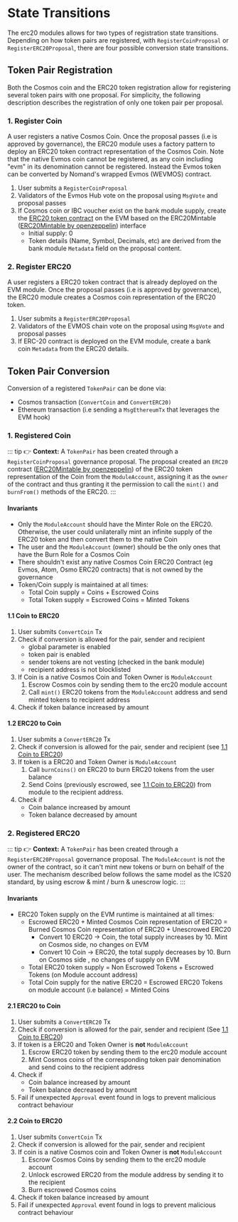 <!--
order: 3
-->

# State Transitions

The erc20 modules allows for two types of registration state transitions.
Depending on how token pairs are registered, with `RegisterCoinProposal` or
`RegisterERC20Proposal`, there are four possible conversion state transitions.

## Token Pair Registration

Both the Cosmos coin and the ERC20 token registration allow for registering
several token pairs with one proposal. For simplicity, the following description
describes the registration of only one token pair per proposal.

### 1. Register Coin

A user registers a native Cosmos Coin. Once the proposal passes (i.e is approved
by governance), the ERC20 module uses a factory pattern to deploy an ERC20 token
contract representation of the Cosmos Coin. Note that the native Evmos coin
cannot be registered, as any coin including "evm" in its denomination cannot be
registered. Instead the Evmos token can be converted by Nomand's wrapped Evmos
(WEVMOS) contract.

1. User submits a `RegisterCoinProposal`
2. Validators of the Evmos Hub vote on the proposal using `MsgVote` and proposal
   passes
3. If Cosmos coin or IBC voucher exist on the bank module supply, create the
   [ERC20 token contract](https://github.com/evmos/evmos/blob/main/contracts/ERC20MinterBurnerDecimals.sol)
   on the EVM based on the ERC20Mintable
   ([ERC20Mintable by openzeppelin](https://github.com/OpenZeppelin/openzeppelin-contracts/tree/master/contracts/token/ERC20))
   interface
   - Initial supply: 0
   - Token details (Name, Symbol, Decimals, etc) are derived from the bank
     module `Metadata` field on the proposal content.

### 2. Register ERC20

A user registers a ERC20 token contract that is already deployed on the EVM
module. Once the proposal passes (i.e is approved by governance), the ERC20
module creates a Cosmos coin representation of the ERC20 token.

1. User submits a `RegisterERC20Proposal`
2. Validators of the EVMOS chain vote on the proposal using `MsgVote` and
   proposal passes
3. If ERC-20 contract is deployed on the EVM module, create a bank
   coin `Metadata` from the ERC20 details.

## Token Pair Conversion

Conversion of a registered `TokenPair` can be done via:

- Cosmos transaction (`ConvertCoin` and `ConvertERC20)`
- Ethereum transaction (i.e sending a `MsgEthereumTx` that leverages the EVM
  hook)

### 1. Registered Coin

::: tip 👉 **Context:** A `TokenPair` has been created through a
`RegisterCoinProposal` governance proposal. The proposal created an `ERC20`
contract
([ERC20Mintable by openzeppelin](https://github.com/OpenZeppelin/openzeppelin-contracts/tree/master/contracts/token/ERC20))
of the ERC20 token representation of the Coin from the `ModuleAccount`,
assigning it as the `owner` of the contract and thus granting it the permission
to call the `mint()` and `burnFrom()` methods of the ERC20. :::

#### Invariants

- Only the `ModuleAccount` should have the Minter Role on the ERC20. Otherwise,
  the user could unilaterally mint an infinite supply of the ERC20 token and
  then convert them to the native Coin
- The user and the `ModuleAccount` (owner) should be the only ones that have the
  Burn Role for a Cosmos Coin
- There shouldn't exist any native Cosmos Coin ERC20 Contract (eg Evmos, Atom,
  Osmo ERC20 contracts) that is not owned by the governance
- Token/Coin supply is maintained at all times:
  - Total Coin supply = Coins + Escrowed Coins
  - Total Token supply = Escrowed Coins = Minted Tokens

#### 1.1 Coin to ERC20

1. User submits `ConvertCoin` Tx
2. Check if conversion is allowed for the pair, sender and recipient
   - global parameter is enabled
   - token pair is enabled
   - sender tokens are not vesting (checked in the bank module)
   - recipient address is not blocklisted
3. If Coin is a native Cosmos Coin and Token Owner is `ModuleAccount`
   1. Escrow Cosmos coin by sending them to the erc20 module account
   2. Call `mint()` ERC20 tokens from the `ModuleAccount` address and send
      minted tokens to recipient address
4. Check if token balance increased by amount

#### 1.2 ERC20 to Coin

1. User submits a `ConvertERC20` Tx
2. Check if conversion is allowed for the pair, sender and recipient (see
   [1.1 Coin to ERC20](#11-coin-to-erc20))
3. If token is a ERC20 and Token Owner is `ModuleAccount`
   1. Call `burnCoins()` on ERC20 to burn ERC20 tokens from the user balance
   2. Send Coins (previously escrowed, see
      [1.1 Coin to ERC20](#11-coin-to-erc20)) from module to the recipient
      address.
4. Check if
   - Coin balance increased by amount
   - Token balance decreased by amount

### 2. Registered ERC20

::: tip 👉 **Context:** A `TokenPair` has been created through a
`RegisterERC20Proposal` governance proposal. The `ModuleAccount` is not the
owner of the contract, so it can't mint new tokens or burn on behalf of the
user. The mechanism described below follows the same model as the ICS20
standard, by using escrow & mint / burn & unescrow logic. :::

#### Invariants

- ERC20 Token supply on the EVM runtime is maintained at all times:
  - Escrowed ERC20 + Minted Cosmos Coin representation of ERC20 = Burned Cosmos
    Coin representation of ERC20 + Unescrowed ERC20
    - Convert 10 ERC20 → Coin, the total supply increases by 10. Mint on Cosmos
      side, no changes on EVM
    - Convert 10 Coin → ERC20, the total supply decreases by 10. Burn on Cosmos
      side , no changes of supply on EVM
  - Total ERC20 token supply = Non Escrowed Tokens + Escrowed Tokens (on Module
    account address)
  - Total Coin supply for the native ERC20 = Escrowed ERC20 Tokens on module
    account (i.e balance) = Minted Coins

#### 2.1 ERC20 to Coin

1. User submits a `ConvertERC20` Tx
2. Check if conversion is allowed for the pair, sender and recipient (See
   [1.1 Coin to ERC20](#11-coin-to-erc20))
3. If token is a ERC20 and Token Owner is **not** `ModuleAccount`
   1. Escrow ERC20 token by sending them to the erc20 module account
   2. Mint Cosmos coins of the corresponding token pair denomination and send
      coins to the recipient address
4. Check if
   - Coin balance increased by amount
   - Token balance decreased by amount
5. Fail if unexpected `Approval` event found in logs to prevent malicious
   contract behaviour

#### 2.2 Coin to ERC20

1. User submits `ConvertCoin` Tx
2. Check if conversion is allowed for the pair, sender and recipient
3. If coin is a native Cosmos coin and Token Owner is **not** `ModuleAccount`
   1. Escrow Cosmos Coins by sending them to the erc20 module account
   2. Unlock escrowed ERC20 from the module address by sending it to the
      recipient
   3. Burn escrowed Cosmos coins
4. Check if token balance increased by amount
5. Fail if unexpected `Approval` event found in logs to prevent malicious
   contract behaviour
